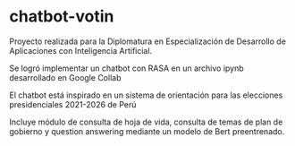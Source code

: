 # chatbot-votin

Proyecto realizada para la Diplomatura en Especialización de Desarrollo de Aplicaciones con Inteligencia Artificial.

Se logró implementar un chatbot con RASA en un archivo ipynb desarrollado en Google Collab

El chatbot está inspirado en un sistema de orientación para las elecciones presidenciales 2021-2026 de Perú

Incluye módulo de consulta de hoja de vida, consulta de temas de plan de gobierno y question answering mediante un modelo de Bert preentrenado.
